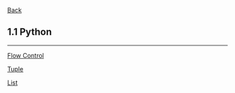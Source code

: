 [Back](../../README.md)

## 1.1 Python

<hr>

[Flow Control](FlowControl.md)

[Tuple](Tuple.md)

[List](List.md)
